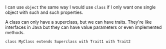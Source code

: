 I can use `object` the same way I would use `class` if I only want one
single object with such and such properties.

A class can only have a superclass, but we can have traits. They're like
interfaces in Java but they can have value parameters or even 
implemented methods.

```class MyClass extends Superclass with Trait1 with Trait2```